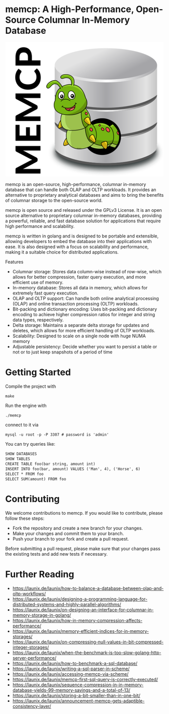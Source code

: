 # memcp: A High-Performance, Open-Source Columnar In-Memory Database

![memcp >](assets/memcp-logo.svg?raw=true)

memcp is an open-source, high-performance, columnar in-memory database that can handle both OLAP and OLTP workloads. It provides an alternative to proprietary analytical databases and aims to bring the benefits of columnar storage to the open-source world.

memcp is open source and released under the GPLv3 License. It is an open source alternative to proprietary columnar in-memory databases, providing a powerful, reliable, and fast database solution for applications that require high performance and scalability.

memcp is written in golang and is designed to be portable and extensible, allowing developers to embed the database into their applications with ease. It is also designed with a focus on scalability and performance, making it a suitable choice for distributed applications.

Features
- Columnar storage: Stores data column-wise instead of row-wise, which allows for better compression, faster query execution, and more efficient use of memory.
- In-memory database: Stores all data in memory, which allows for extremely fast query execution.
- OLAP and OLTP support: Can handle both online analytical processing (OLAP) and online transaction processing (OLTP) workloads.
- Bit-packing and dictionary encoding: Uses bit-packing and dictionary encoding to achieve higher compression ratios for integer and string data types, respectively.
- Delta storage: Maintains a separate delta storage for updates and deletes, which allows for more efficient handling of OLTP workloads.
- Scalability: Designed to scale on a single node with huge NUMA memory
- Adjustable persistency: Decide whether you want to persist a table or not or to just keep snapshots of a period of time

# Getting Started

Compile the project with

```
make
```

Run the engine with

```
./memcp
```

connect to it via

```
mysql -u root -p -P 3307 # password is 'admin'
```

You can try queries like:
```
SHOW DATABASES
SHOW TABLES
CREATE TABLE foo(bar string, amount int)
INSERT INTO foo(bar, amount) VALUES ('Man', 4), ('Horse', 6)
SELECT * FROM foo
SELECT SUM(amount) FROM foo
```

# Contributing

We welcome contributions to memcp. If you would like to contribute, please follow these steps:

- Fork the repository and create a new branch for your changes.
- Make your changes and commit them to your branch.
- Push your branch to your fork and create a pull request.

Before submitting a pull request, please make sure that your changes pass the existing tests and add new tests if necessary.

# Further Reading

- https://launix.de/launix/how-to-balance-a-database-between-olap-and-oltp-workflows/
- https://launix.de/launix/designing-a-programming-language-for-distributed-systems-and-highly-parallel-algorithms/
- https://launix.de/launix/on-designing-an-interface-for-columnar-in-memory-storage-in-golang/
- https://launix.de/launix/how-in-memory-compression-affects-performance/
- https://launix.de/launix/memory-efficient-indices-for-in-memory-storages/
- https://launix.de/launix/on-compressing-null-values-in-bit-compressed-integer-storages/
- https://launix.de/launix/when-the-benchmark-is-too-slow-golang-http-server-performance/
- https://launix.de/launix/how-to-benchmark-a-sql-database/
- https://launix.de/launix/writing-a-sql-parser-in-scheme/
- https://launix.de/launix/accessing-memcp-via-scheme/
- https://launix.de/launix/memcp-first-sql-query-is-correctly-executed/
- https://launix.de/launix/sequence-compression-in-in-memory-database-yields-99-memory-savings-and-a-total-of-13/
- https://launix.de/launix/storing-a-bit-smaller-than-in-one-bit/
- https://launix.de/launix/announcement-memcp-gets-adaptible-consistency-layer/
